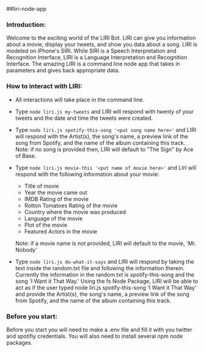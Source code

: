 ##liri-node-app

### Introduction:
Welcome to the exciting world of the LIRI Bot. LIRI can give you information about a movie, display your tweets, and show you data about a song. LIRI is modeled on iPhone's SIRI. While SIRI is a Speech Interpretation and Recognition Interface, LIRI is a Language Interpretation and Recognition Interface. The amazing LIRI is a command line node app that takes in parameters and gives back appropriate data.

### How to interact with LIRI:
* All interactions will take place in the command line.
* Type `node liri.js my-tweets` and LIRI will respond with twenty of your tweets and the date and time the tweets were created.
* Type `node liri.js spotify-this-song '<put song name here>'` and LIRI will respond with the Artist(s), the song's name, a preview link of the song from Spotify, and the name of the album containing this track. Note: if no song is provided then, LIRI will default to "The Sign" by Ace of Base.
* Type `node liri.js movie-this '<put name of movie here>'` and LIrI will respond with the following information about your movie: 
    * Title of movie
    * Year the movie came out
    * IMDB Rating of the movie
    * Rotton Tomatoes Rating of the movie
    * Country where the movie was produced
    * Language of the movie
    * Plot of the movie
    * Featured Actors in the movie

    Note: if a movie name is not provided, LIRI will default to the movie, 'Mr. Nobody'
* Type `node liri.js do-what-it-says` and LIRI will respond by taking the text inside the random.txt file and following the information therein. Currently the information in the random.txt is spotify-this-song and the song 'I Want it That Way.'  Using the fs Node Package, LIRI will be able to act as if the user typed node liri.js spotify-this-song 'I Want it That Way' and provide the Artist(s), the song's name, a preview link of the song from Spotify, and the name of the album containing this track.

### Before you start:
Before you start you will need to make a .env file and fill it with you twitter and spotifiy credentials. You will also need to install several npm node packages.


